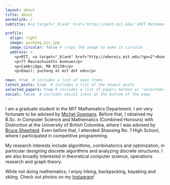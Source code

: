```yaml
---
layout: about
title: about
permalink: /
subtitle: #<a target="_blank" href='https://math.mit.edu/'>MIT Mathematics Department</a>

profile:
  align: right
  image: yuchong_pic.jpg
  image_circular: false # crops the image to make it circular
  address: >
    <p>MIT, <a target="_blank" href="http://whereis.mit.edu/?go=2">Room 2-333A</a></p>
    <p>77 Massachusetts Avenue</p>
    <p>Cambridge, MA 02139</p>
    <p>Email: yuchong at mit dot edu</p>

news: true  # includes a list of news items
latest_posts: true  # includes a list of the newest posts
selected_papers: true # includes a list of papers marked as "selected={true}"
social: false  # includes social icons at the bottom of the page
---
```


I am a graduate student in the MIT Mathematics Department. I am very fortunate to be advised by [Michel Goemans](https://math.mit.edu/~goemans/). Before that, I obtained my B.Sc. in Computer Science and Mathematics (Combined Honours) with Distinction at the University of British Columbia, where I was advised by [Bruce Shepherd](https://bshepherd.ca/). Even before that, I attended Shaoxing No. 1 High School, where I participated in competitive programming.

My research interests include algorithms, combinatorics and optimization, in particular designing discrete algorithms and analyzing discrete structures. I am also broadly interested in theoretical computer science, operations research and graph theory.

While not doing mathematics, I enjoy hiking, backpacking, kayaking and skiing. Check out photos on my [Instagram](https://www.instagram.com/panyuchong/)!

